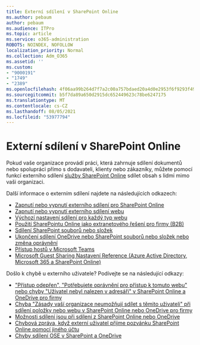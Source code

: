 ```yaml
---
title: Externí sdílení v SharePoint Online
ms.author: pebaum
author: pebaum
ms.audience: ITPro
ms.topic: article
ms.service: o365-administration
ROBOTS: NOINDEX, NOFOLLOW
localization_priority: Normal
ms.collection: Adm_O365
ms.assetid: ''
ms.custom:
- "9000191"
- "1749"
- "2389"
ms.openlocfilehash: 4f06aa99b264d7f7a2c00a757bdaed20a4d0e2953f6f9293f4987ae448fb17bb
ms.sourcegitcommit: b5f7da89a650d2915dc652449623c78be6247175
ms.translationtype: MT
ms.contentlocale: cs-CZ
ms.lasthandoff: 08/05/2021
ms.locfileid: "53977794"
---
```

# <a name="external-sharing-in-sharepoint-online"></a>Externí sdílení v SharePoint Online

Pokud vaše organizace provádí práci, která zahrnuje sdílení dokumentů nebo spolupráci přímo s dodavateli, klienty nebo zákazníky, můžete pomocí funkcí externího sdílení [služby SharePoint Online](https://docs.microsoft.com/sharepoint/external-sharing-overview) sdílet obsah s lidmi mimo vaši organizaci.

Další informace o externím sdílení najdete na následujících odkazech:

- [Zapnutí nebo vypnutí externího sdílení pro SharePoint Online](https://docs.microsoft.com/sharepoint/turn-external-sharing-on-or-off)
- [Zapnutí nebo vypnutí externího sdílení webu](https://docs.microsoft.com/sharepoint/change-external-sharing-site)
- [Výchozí nastavení sdílení pro každý typ webu](https://docs.microsoft.com/Office365/Enterprise/microsoft-365-guest-settings#sharepoint-site-level)
- [Použití SharePointu Online jako extranetového řešení pro firmy (B2B)](https://docs.microsoft.com/sharepoint/create-b2b-extranet)
- [Sdílení SharePoint souborů nebo složek](https://support.office.com/article/share-sharepoint-files-or-folders-1fe37332-0f9a-4719-970e-d2578da4941c)
- [Ukončení sdílení OneDrive nebo SharePoint souborů nebo složek nebo změna oprávnění](https://support.office.com/article/stop-sharing-onedrive-or-sharepoint-files-or-folders-or-change-permissions-0a36470f-d7fe-40a0-bd74-0ac6c1e13323)
- [Přístup hostů v Microsoft Teams](https://docs.microsoft.com/MicrosoftTeams/guest-access)
- [Microsoft Guest Sharing Nastavení Reference (Azure Active Directory, Microsoft 365 a SharePoint Online)](https://docs.microsoft.com/Office365/Enterprise/microsoft-365-guest-settings)

Došlo k chybě u externího uživatele? Podívejte se na následující odkazy:

- ["Přístup odepřen", "Potřebujete oprávnění pro přístup k tomuto webu" nebo chyby "Uživatel nebyl nalezen v adresáři" v SharePoint Online a OneDrive pro firmy](https://docs.microsoft.com/sharepoint/support/administration/access-denied-or-need-permission-error-sharepoint-online-or-onedrive-for-business)
- [Chyba "Zásady vaší organizace neumožňují sdílet s těmito uživateli" při sdílení položky nebo webu v SharePoint Online nebo OneDrive pro firmy](https://docs.microsoft.com/sharepoint/support/administration/organization-policies-do-not-allow-you-to-share-with-users-error)
- [Možnosti sdílení jsou při sdílení z SharePoint Online nebo OneDrive](https://docs.microsoft.com/sharepoint/support/administration/sharing-options-grayed-out-when-sharing-from-sharepoint-online-or-onedrive)
- [Chybová zpráva, když externí uživatel přijme pozvánku SharePoint Online pomocí jiného účtu](https://docs.microsoft.com/sharepoint/support/sharing-and-permissions/error-when-external-user-accepts-an-invitation-by-using-another-account)
- [Chyby sdílení OSE v SharePoint a OneDrive](https://docs.microsoft.com/sharepoint/sharepoint-onedrive-error-message)


